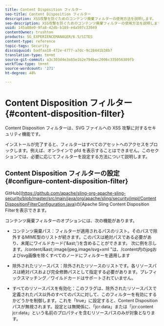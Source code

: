 ```yaml
---
title: Content Disposition フィルター
seo-title: Content Disposition フィルター
description: XSS攻撃を防ぐためのコンテンツ廃棄フィルターの使用方法を説明します。
seo-description: XSS攻撃を防ぐためのコンテンツ廃棄フィルターの使用方法を説明します。
uuid: 145a88e0-9fa8-42db-b189-eda507c33049
contentOwner: trushton
products: SG_EXPERIENCEMANAGER/6.5/SITES
content-type: reference
topic-tags: Security
discoiquuid: badfaa18-472e-4777-a7dc-9c28441b38b7
translation-type: tm+mt
source-git-commit: a3c303d4e3a85e1b2e794bec2006c335056309fb
workflow-type: tm+mt
source-wordcount: '271'
ht-degree: 48%

---
```



# Content Disposition フィルター{#content-disposition-filter}

Content Disposition フィルターは、SVG ファイルへの XSS 攻撃に対するセキュリティ機能です。

インストールが完了すると、フィルターはすべてのアセットへのアクセスをブロックします。例えば、オンラインで pfd を表示することはできません。このセクションでは、必要に応じてフィルターを設定する方法について説明します。

## Content Disposition フィルターの設定  {#configure-content-disposition-filter}

GitHub](https://github.com/apache/sling-org-apache-sling-security/blob/master/src/main/java/org/apache/sling/security/impl/ContentDispositionFilterConfiguration.java)の[Apache Sling Content Disposition Filterを表示できます。

コンテンツ廃棄フィルターのオプションには、次の機能があります。

* コンテンツ廃棄パス：フィルターが適用されるパスのリスト。そのパスで除外するMIME型のリストが続きます。このパスは絶対パスである必要があり、末尾にワイルドカード(&#39;&amp;ast;&#39;)を含めることができます。 次に例を示します。/content/&amp;ast;:image/jpeg,image/svg+xml &quot;は、/content内のjpgおよびsvg画像を除くすべてのノードにフィルターを適用します

* 除外されたリソースパス：除外されたリソースのリストです。各リソースパスは絶対パスおよび完全修飾パスとして指定する必要があります。プレフィックスマッチング／ワイルドカードはサポートされていません。

* すべてのリソースパスを有効化：このフラグは、除外されたリソースパスで定義されたパス以外のすべてのパスに対して、このフィルターを有効にするかどうかを制御します。これを「true」に設定すると、Content Disposition パスが無視されます。設定とは無関係に、「jcr:data」または「jcr:content jcr:data」という名前のプロパティを含むリソースパスのみが対象となります。

